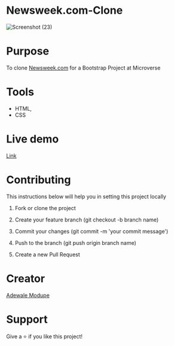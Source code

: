 # Newsweek.com-Clone

![Screenshot (23)](https://user-images.githubusercontent.com/52670459/73436868-98991980-434b-11ea-9f37-9316321d137e.png)


# Purpose
To clone <a href="https://web.archive.org/web/20140301004610/http://www.apple.com/" target="blank">Newsweek.com</a> for a Bootstrap Project at Microverse


# Tools 
- HTML,
- CSS


# Live demo
<a href="https://rawcdn.githack.com/Eshy10/Apple.com-Clone/da18a2998bc3d9ca6c6d0b17b4fe3ef5fea0b8a7/index.html">Link</a>


# Contributing
This instructions below will help you in setting this project locally

1. Fork or clone the project

2. Create your feature branch (git checkout -b branch name)

3. Commit your changes (git commit -m 'your commit message')

4. Push to the branch (git push origin branch name)

5. Create a new Pull Request

# Creator
<a href="https://github.com/Eshy10">Adewale Modupe</a>

# Support
Give a ⭐️ if you like this project!